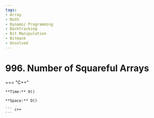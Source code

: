 ```yaml
---
tags:
- Array
- Math
- Dynamic Programming
- Backtracking
- Bit Manipulation
- Bitmask
- Unsolved
---
```



# 996. Number of Squareful Arrays

=== "C++"

    **Time:** O()

    **Space:** O()

    ``` c++
    ```